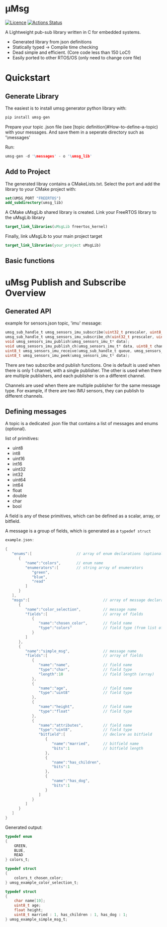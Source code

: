 
# μMsg
[![Licence](https://img.shields.io/github/license/amcolex/umsg)](https://github.com/amcolex/umsg/blob/master/LICENSE)
[![Actions Status](https://github.com/amcolex/umsg/workflows/CMake/badge.svg?branch=master)](https://github.com/amcolex/umsg/actions)

A Lightweight pub-sub library written in C for embedded systems.

- Generated library from json definitions
- Statically typed -> Compile time checking
- Dead simple and efficient. (Core code less than 150 LoC!)
- Easily ported to other RTOS/OS (only need to change core file)

# Quickstart

## Generate Library
The easiest is to install umsg generator python library with: 

```c
pip install umsg-gen
```

Prepare your topic .json file (see [topic definition]#How-to-define-a-topic) with your messages. And save them in a seperate directory such as '\messages' 

Run:

```c
umsg-gen -d '\messages' - o '\umsg_lib'
```

## Add to Project

The generated libray contains a CMakeLists.txt. Select the port and add the library to your CMake project with:

```cmake
set(UMSG_PORT "FREERTOS")
add_subdirectory(umsg_lib)
```

A CMake uMsgLib shared library is created. Link your FreeRTOS library to the uMsgLib library

```cmake
target_link_libraries(uMsgLib freertos_kernel)
```

Finally, link uMsgLib to your main project target

```cmake
target_link_libraries(your_project uMsgLib)
```


## Basic functions

# uMsg Publish and Subscribe Overview

## Generated API

example for sensors.json topic, 'imu' message:

```c
umsg_sub_handle_t umsg_sensors_imu_subscribe(uint32_t prescaler, uint8_t length);
umsg_sub_handle_t umsg_sensors_imu_subscribe_ch(uint32_t prescaler, uint8_t length, uint8_t channel);
void umsg_sensors_imu_publish(umsg_sensors_imu_t* data);
void umsg_sensors_imu_publish_ch(umsg_sensors_imu_t* data, uint8_t channel);
uint8_t umsg_sensors_imu_receive(umsg_sub_handle_t queue, umsg_sensors_imu_t* data, uint32_t timeout);
uint8_t umsg_sensors_imu_peek(umsg_sensors_imu_t* data);
```

There are two subscribe and publish functions. One is default is used when there is only 1 channel, with a single publisher. The other is used when there are multiple publishers, and each publisher is on a different channel.

Channels are used when there are multiple publisher for the same message type. For example, if there are two IMU sensors, they can publish to different channels.
## Defining messages

A topic is a dedicated .json file that contains a list of messages and enums (optional).

list of primitives:
- uint8
- int8
- uint16
- int16
- uint32
- int32
- uint64
- int64
- float
- double
- char
- bool

A field is any of these primitives, which can be defined as a scalar, array, or bitfield.

A message is a group of fields, which is generated as a ```typedef struct```
```c
example.json:

{
   "enums":[                    // array of enum declarations (optional)
      {
         "name":"colors",       // enum name
         "enumerators":[        // string array of enumerators
            "green",
            "blue",
            "read"
         ]
      }
   ],
   "msgs":[                                 // array of message declarations
      {
         "name":"color_selection",          // message name
         "fields":[                         // array of fields
            {
               "name":"chosen_color",       // field name
               "type":"colors"              // field type (from list of primitives or enum)
            }
         ]
      },
      {
         "name":"simple_msg",               // message name
         "fields":[                         // array of fields
            {
               "name":"name",               // field name
               "type":"char",               // field type
               "length":10                  // field length (array)
            },
            {
               "name":"age",                // field name
               "type":"uint8"               // field type
            },
            {
               "name":"height",             // field name
               "type":"float"               // field type
            },
            {
               "name":"attributes",         // field name
               "type":"uint8",              // field type
               "bitfield":[                 // declare as bitfield
                  {
                     "name":"married",      // bitfield name
                     "bits":1               // bitfield length
                  },
                  {
                     "name":"has_children",
                     "bits":1
                  },
                  {
                     "name":"has_dog",
                     "bits":1
                  }
               ]
            }
         ]
      }
   ]
}
```

Generated output:

```c
typedef enum
{
    GREEN,
    BLUE,
    READ
} colors_t;

typedef struct
{
    colors_t chosen_color;
} umsg_example_color_selection_t;

typedef struct
{
    char name[10];
    uint8_t age;
    float height;
    uint8_t married : 1, has_children : 1, has_dog : 1;
} umsg_example_simple_msg_t;
```